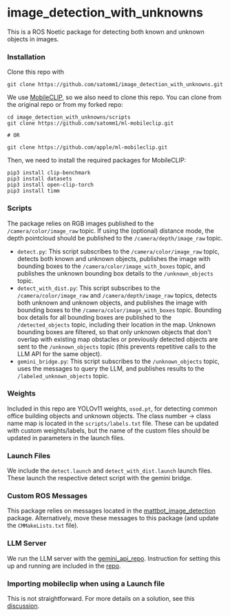 # image_detection_with_unknowns
This is a ROS Noetic package for detecting both known and unknown objects in images. 

### Installation
Clone this repo with 
```
git clone https://github.com/satomm1/image_detection_with_unknowns.git
```

We use [MobileCLIP](https://github.com/satomm1/ml-mobileclip), so we also need to clone this repo. You can clone from the original repo or from my forked repo:
```
cd image_detection_with_unknowns/scripts
git clone https://github.com/satomm1/ml-mobileclip.git

# OR 

git clone https://github.com/apple/ml-mobileclip.git
```
Then, we need to install the required packages for MobileCLIP:
```
pip3 install clip-benchmark
pip3 install datasets
pip3 install open-clip-torch
pip3 install timm
```

### Scripts
The package relies on RGB images published to the  `/camera/color/image_raw` topic. If using the (optional) distance mode, the depth pointcloud should be published to the `/camera/depth/image_raw` topic.

- `detect.py`: This script subscribes to the `/camera/color/image_raw` topic, detects both known and unknown objects, publishes the image with bounding boxes to the `/camera/color/image_with_boxes` topic, and publishes the unknown bounding box details to the `/unknown_objects` topic.
- `detect_with_dist.py`: This script subscribes to the `/camera/color/image_raw` and `/camera/depth/image_raw` topics, detects both unknown and unknown objects, and publishes the image with bounding boxes to the `/camera/color/image_with_boxes` topic. Bounding box details for all bounding boxes are published to the `/detected_objects` topic, including their location in the map. Unknown bounding boxes are filtered, so that only unknown objects that don't overlap with existing map obstacles or previously detected objects are sent to the `/unknown_objects` topic (this prevents repetitive calls to the LLM API for the same object).
- `gemini_bridge.py`: This script subscribes to the `/unknown_objects` topic, uses the messages to query the LLM, and publishes results to the `/labeled_unknown_objects` topic.

### Weights
Included in this repo are YOLOv11 weights, `osod.pt`, for detecting common office building objects and unknown objects. The class number -> class name map is located in the `scripts/labels.txt` file. These can be updated with custom weights/labels, but the name of the custom files should be updated in parameters in the launch files.  

### Launch Files
We include the `detect.launch` and `detect_with_dist.launch` launch files. These launch the respective detect script with the gemini bridge.

### Custom ROS Messages
This package relies on messages located in the [mattbot_image_detection](https://github.com/satomm1/mattbot_image_detection.git) package. Alternatively, move these messages to this package (and update the `CMMakeLists.txt` file).

### LLM Server
We run the LLM server with the [gemini_api_repo](https://github.com/satomm1/gemini_api.git). Instruction for setting this up and running are included in the [repo](https://github.com/satomm1/gemini_api.git).

### Importing mobileclip when using a Launch file
This is not straightforward. For more details on a solution, see this [discussion](https://stackoverflow.com/questions/75275684/importing-python-files-functions-from-the-same-directory-in-ros-as-simple-as-it).